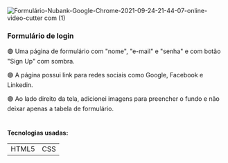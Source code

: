 ![Formulário-Nubank-Google-Chrome-2021-09-24-21-44-07-_online-video-cutter com_ (1)](https://user-images.githubusercontent.com/78287356/135541974-046993be-2f4a-4fc9-bd59-2ca3cb4029d6.gif)



### Formulário de login

🟣 Uma página de formulário com "nome", "e-mail" e "senha" e com botão "Sign Up" com sombra.

🟣 A página possui link para redes sociais como Google, Facebook e Linkedin.

🟣 Ao lado direito da tela, adicionei imagens para preencher o fundo e não deixar apenas a tabela de formulário.

#
**Tecnologias usadas:**
<table>
  <tr>
    <td>HTML5</td>
    <td>CSS</td>
  </tr> 
</table>  
